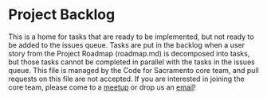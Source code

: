 # Project Backlog
This is a home for tasks that are ready to be implemented, but not ready to be added to the issues queue. Tasks are put in the backlog when a user story from the Project Roadmap (roadmap.md) is decomposed into tasks, but those tasks cannot be completed in parallel with the tasks in the issues queue. This file is managed by the Code for Sacramento core team, and pull requests on this file are not accepted. If you are interested in joining the core team, please come to a [meetup](http://www.meetup.com/code4sac/) or drop us an [email](mailto:hello@codeforsacramento.org)!

